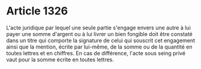 # Article 1326

L'acte juridique par lequel une seule partie s'engage envers une autre à lui payer une somme d'argent ou à lui livrer un bien fongible doit être constaté dans un titre qui comporte la signature de celui qui souscrit cet engagement ainsi que la mention, écrite par lui-même, de la somme ou de la quantité en toutes lettres et en chiffres. En cas de différence, l'acte sous seing privé vaut pour la somme écrite en toutes lettres.